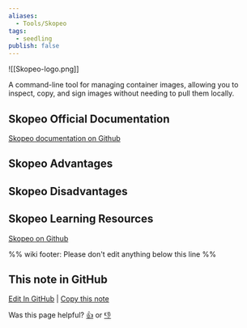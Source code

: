 ```yaml
---
aliases:
  - Tools/Skopeo
tags:
  - seedling
publish: false
---
```


![[Skopeo-logo.png]]

A command-line tool for managing container images, allowing you to inspect, copy, and sign images without needing to pull them locally.

## Skopeo Official Documentation

[Skopeo documentation on Github](https://github.com/containers/skopeo/tree/main/docs)

## Skopeo Advantages

## Skopeo Disadvantages

## Skopeo Learning Resources

[Skopeo on Github](https://github.com/containers/skopeo)

%% wiki footer: Please don't edit anything below this line %%

## This note in GitHub

<span class="git-footer">[Edit In GitHub](https://github.dev/data-engineering-community/data-engineering-wiki/blob/main/Tools/Containerization/Skopeo.md "git-hub-edit-note") | [Copy this note](https://raw.githubusercontent.com/data-engineering-community/data-engineering-wiki/main/Tools/Containerization/Skopeo.md "git-hub-copy-note")</span>

<span class="git-footer">Was this page helpful?
[👍](https://tally.so/r/mOaxjk?rating=Yes&url=https://dataengineering.wiki/Tools/Conatinerization/Skopeo) or [👎](https://tally.so/r/mOaxjk?rating=No&url=https://dataengineering.wiki/Tools/Conatinerization/Skopeo)</span>
